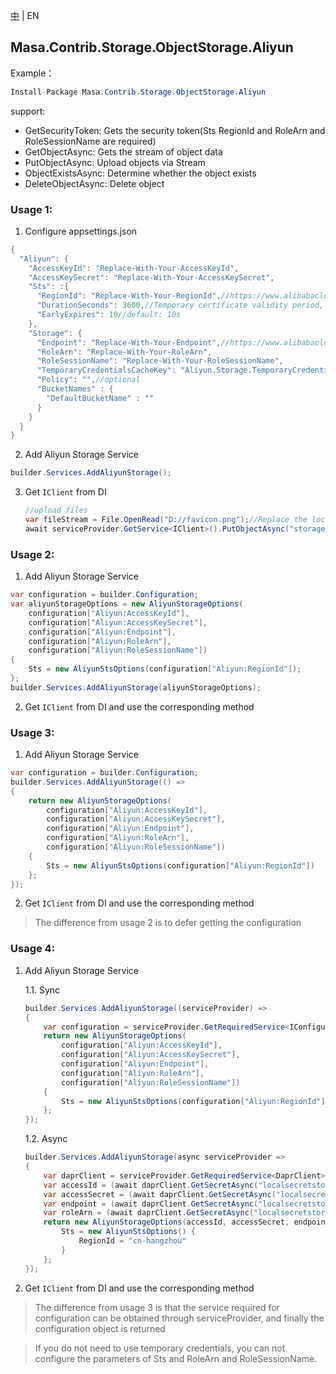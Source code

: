 [中](README.zh-CN.md) | EN

## Masa.Contrib.Storage.ObjectStorage.Aliyun

Example：

````C#
Install-Package Masa.Contrib.Storage.ObjectStorage.Aliyun
````

support:
* GetSecurityToken: Gets the security token(Sts RegionId and RoleArn and RoleSessionName are required)
* GetObjectAsync: Gets the stream of object data
* PutObjectAsync: Upload objects via Stream
* ObjectExistsAsync: Determine whether the object exists
* DeleteObjectAsync: Delete object

### Usage 1:

1. Configure appsettings.json
```` C#
{
  "Aliyun": {
    "AccessKeyId": "Replace-With-Your-AccessKeyId",
    "AccessKeySecret": "Replace-With-Your-AccessKeySecret",
    "Sts": :{
      "RegionId": "Replace-With-Your-RegionId",//https://www.alibabacloud.com/help/en/resource-access-management/latest/endpoints#reference-sdg-3pv-xdb
      "DurationSeconds": 3600,//Temporary certificate validity period, default: 3600s
      "EarlyExpires": 10//default: 10s
    },
    "Storage": {
      "Endpoint": "Replace-With-Your-Endpoint",//https://www.alibabacloud.com/help/en/object-storage-service/latest/regions-and-endpoints#section-plb-2vy-5db
      "RoleArn": "Replace-With-Your-RoleArn",
      "RoleSessionName": "Replace-With-Your-RoleSessionName",
      "TemporaryCredentialsCacheKey": "Aliyun.Storage.TemporaryCredentials",//optional, default: Aliyun.Storage.TemporaryCredentials
      "Policy": "",//optional
      "BucketNames" : {
        "DefaultBucketName" : ""
      }
    }
  }
}
````

2. Add Aliyun Storage Service

````C#
builder.Services.AddAliyunStorage();
````

3. Get `IClient` from DI

     ```` C#
     //upload files
     var fileStream = File.OpenRead("D://favicon.png");//Replace the local file path
     await serviceProvider.GetService<IClient>().PutObjectAsync("storage1-test", "1.png", fileStream);
     ````

### Usage 2:

1. Add Aliyun Storage Service

````C#
var configuration = builder.Configuration;
var aliyunStorageOptions = new AliyunStorageOptions(
    configuration["Aliyun:AccessKeyId"],
    configuration["Aliyun:AccessKeySecret"],
    configuration["Aliyun:Endpoint"],
    configuration["Aliyun:RoleArn"],
    configuration["Aliyun:RoleSessionName"])
{
    Sts = new AliyunStsOptions(configuration["Aliyun:RegionId"]);
};
builder.Services.AddAliyunStorage(aliyunStorageOptions);
````

2. Get `IClient` from DI and use the corresponding method

### Usage 3:

1. Add Aliyun Storage Service

````C#
var configuration = builder.Configuration;
builder.Services.AddAliyunStorage(() =>
{
    return new AliyunStorageOptions(
        configuration["Aliyun:AccessKeyId"],
        configuration["Aliyun:AccessKeySecret"],
        configuration["Aliyun:Endpoint"],
        configuration["Aliyun:RoleArn"],
        configuration["Aliyun:RoleSessionName"])
    {
        Sts = new AliyunStsOptions(configuration["Aliyun:RegionId"])
    };
});
````

2. Get `IClient` from DI and use the corresponding method

> The difference from usage 2 is to defer getting the configuration

### Usage 4:

1. Add Aliyun Storage Service

   1.1. Sync

    ``` C#
    builder.Services.AddAliyunStorage((serviceProvider) =>
    {
        var configuration = serviceProvider.GetRequiredService<IConfiguration>();
        return new AliyunStorageOptions(
            configuration["Aliyun:AccessKeyId"],
            configuration["Aliyun:AccessKeySecret"],
            configuration["Aliyun:Endpoint"],
            configuration["Aliyun:RoleArn"],
            configuration["Aliyun:RoleSessionName"])
        {
            Sts = new AliyunStsOptions(configuration["Aliyun:RegionId"])
        };
    });
    ```

   1.2. Async

    ``` C#
    builder.Services.AddAliyunStorage(async serviceProvider =>
    {
        var daprClient = serviceProvider.GetRequiredService<DaprClient>();
        var accessId = (await daprClient.GetSecretAsync("localsecretstore", "access_id")).First().Value;
        var accessSecret = (await daprClient.GetSecretAsync("localsecretstore", "access_secret")).First().Value;
        var endpoint = (await daprClient.GetSecretAsync("localsecretstore", "endpoint")).First().Value;
        var roleArn = (await daprClient.GetSecretAsync("localsecretstore", "roleArn")).First().Value;
        return new AliyunStorageOptions(accessId, accessSecret, endpoint, roleArn, "SessionTest") {
            Sts = new AliyunStsOptions() {
                RegionId = "cn-hangzhou"
            }
        };
    });
    ```

2. Get `IClient` from DI and use the corresponding method

> The difference from usage 3 is that the service required for configuration can be obtained through serviceProvider, and finally the configuration object is returned

> If you do not need to use temporary credentials, you can not configure the parameters of Sts and RoleArn and RoleSessionName.
